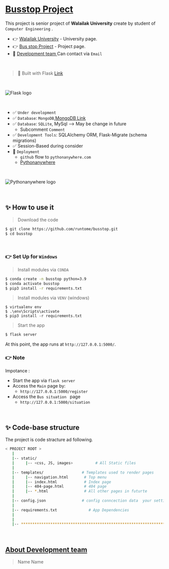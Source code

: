 # [Busstop Project](https://www.google.com)

This project is senior project of  **Walailak University** create by student of `Computer Engineering`  .  

- 👉 [Walailak University](https://www.wu.ac.th/en) - University page.
- 👉 [Bus stop Project](https://) - Project page.
- 🚀 [Development team ](https://) Can contact via `Email`

<br />

> 🚀 Built with Flask [Link ](https://flask.palletsprojects.com/en/2.2.x/)

<br />

![Flask logo](https://flask.palletsprojects.com/en/2.2.x/_images/flask-logo.png)

<br /> 

- ✅ `Under development`
- ✅ `Database`: `MongoDB`,[MongoDB Link](https://www.mongodb.com/)
- ✅ `Database`: `SQLite`, MySql --> May be change in future 
  - Subcomment  `Comment`
- ✅ `Development Tools`: SQLAlchemy ORM, Flask-Migrate (schema migrations)
- ✅ Session-Based  during consider 
- 🚀 `Deployment` 
  - `github` flow to `pythonanywhere.com`
  - [Pythonanywhere](https://www.pythonanywhere.com/)

<br />

![Pythonanywhere logo](https://www.pythonanywhere.com/static/anywhere/images/PA-logo.svg)

<br /> 

## ✨ How to use it

> Download the code 

```bash
$ git clone https://github.com/runtome/busstop.git
$ cd busstop
```

<br />

### 👉 Set Up for `Windows` 

> Install modules via `CONDA`  

```bash
$ conda create -n busstop python=3.9
$ conda activate busstop
$ pip3 install -r requirements.txt
```

> Install modules via `VENV` (windows) 

```
$ virtualenv env
$ .\env\Scripts\activate
$ pip3 install -r requirements.txt
```


> Start the app

```bash
$ flask server
```

At this point, the app runs at `http://127.0.0.1:5000/`. 


### 👉 Note 

Impotance : 

- Start the app via `flask server`
- Access the `Main` page by:
  - `http://127.0.0.1:5000/register`
- Access the `Bus situation ` page 
  - `http://127.0.0.1:5000/situation`

<br />

## ✨ Code-base structure

The project is code stracture ad following.

```bash
< PROJECT ROOT >
   |    
   |-- static/
   |     |-- <css, JS, images>          # All Static files
   |
   |-- templates/                 # Templates used to render pages
   |     |-- navigation.html       # Top menu 
   |     |-- index.html            # Index page
   |     |-- 404-page.html         # 404 page
   |     |-- *.html                # All other pages in futurte
   |        
   |-- config.json                # config conncection data  your setting data 
   |
   |-- requirements.txt              # App Dependencies
   |
   |
   |-- ************************************************************************
```

<br />

## [About Development team ](https:)

> Name 
> Name 
